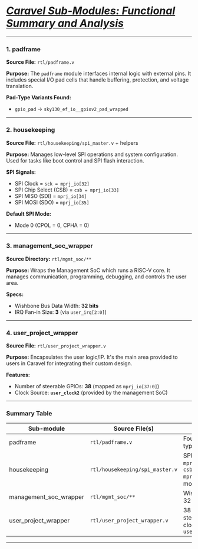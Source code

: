 # *<ins>Caravel Sub-Modules: Functional Summary and Analysis</ins>*

---

### 1. **padframe**

**Source File:** `rtl/padframe.v`

**Purpose:**
The `padframe` module interfaces internal logic with external pins. It includes special I/O pad cells that handle buffering, protection, and voltage translation.

**Pad-Type Variants Found:**

* `gpio_pad` → `sky130_ef_io__gpiov2_pad_wrapped`
 
---

### 2. **housekeeping**

**Source File:** `rtl/housekeeping/spi_master.v` + helpers

**Purpose:**
Manages low-level SPI operations and system configuration. Used for tasks like boot control and SPI flash interaction.

**SPI Signals:**

* SPI Clock = `sck = mprj_io[32]`
* SPI Chip Select (CSB) = `csb = mprj_io[33]`
* SPI MISO (SDI) = `mprj_io[34]`
* SPI MOSI (SDO) = `mprj_io[35]`

**Default SPI Mode:**

* Mode 0 (CPOL = 0, CPHA = 0)

---

### 3. **management\_soc\_wrapper**

**Source Directory:** `rtl/mgmt_soc/**`

**Purpose:**
Wraps the Management SoC which runs a RISC-V core. It manages communication, programming, debugging, and controls the user area.

**Specs:**

* Wishbone Bus Data Width: **32 bits**
* IRQ Fan-in Size: **3** (via `user_irq[2:0]`)

---

### 4. **user\_project\_wrapper**

**Source File:** `rtl/user_project_wrapper.v`

**Purpose:**
Encapsulates the user logic/IP. It's the main area provided to users in Caravel for integrating their custom design.

**Features:**

* Number of steerable GPIOs: **38** (mapped as `mprj_io[37:0]`)
* Clock Source: **`user_clock2`** (provided by the management SoC)

---

### Summary Table

| Sub-module               | Source File(s)                  | Notes                                                         |
| ------------------------ | ------------------------------- | ------------------------------------------------------------- |
| padframe                 | `rtl/padframe.v`                | Found pad type: `gpio_pad`                                    |
| housekeeping             | `rtl/housekeeping/spi_master.v` | SPI pins: `sck = mprj_io[32]`, `csb = mprj_io[33]`SPI mode: 0 |
| management\_soc\_wrapper | `rtl/mgmt_soc/**`               | Wishbone: 32-bit, IRQs: 3                                     |
| user\_project\_wrapper   | `rtl/user_project_wrapper.v`    | 38 GPIOs steerable, clock from `user_clock2`                  |

---
